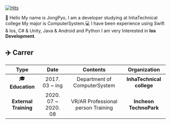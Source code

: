 [![Hits](https://hits.seeyoufarm.com/api/count/incr/badge.svg?url=https%3A%2F%2Fgithub.com%2FJongPyoAhn%2FJongPyoAhn%2F&count_bg=%2379C83D&title_bg=%23555555&icon=&icon_color=%23E7E7E7&title=hits&edge_flat=false)](https://hits.seeyoufarm.com)


:wave: Hello My name is JongPyo, I am a developer studying at InhaTechnical college
My major is ComputerSystem.:computer:
I have been experience using Swift & Ios, C# & Unity, Java & Android and Python
I am very Interested in **Ios Development**. 

## :airplane: Carrer
| Type | Date | Contents | Organization|
| :--: | :--: | :--: | :--: |
| :mortar_board: **Education** | 2017. 03 ~ ing | Department of ComputerSystem | **InhaTechnical college** |
| **External Training**| 2020. 07 ~ 2020. 08  | VR/AR Professional person Training | **Incheon TechnoPark** |

